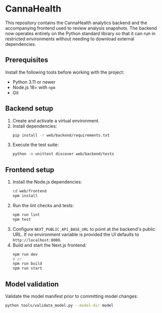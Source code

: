 # CannaHealth

This repository contains the CannaHealth analytics backend and the accompanying
frontend used to review analysis snapshots. The backend now operates entirely on
the Python standard library so that it can run in restricted environments
without needing to download external dependencies.

## Prerequisites

Install the following tools before working with the project:

- Python 3.11 or newer
- Node.js 18+ with `npm`
- Git

## Backend setup

1. Create and activate a virtual environment.
2. Install dependencies:
   ```bash
   pip install -r web/backend/requirements.txt
   ```
3. Execute the test suite:
   ```bash
   python -m unittest discover web/backend/tests
   ```

## Frontend setup

1. Install the Node.js dependencies:
   ```bash
   cd web/frontend
   npm install
   ```
2. Run the lint checks and tests:
   ```bash
   npm run lint
   npm test
   ```
3. Configure `NEXT_PUBLIC_API_BASE_URL` to point at the backend's public URL.
   If no environment variable is provided the UI defaults to
   `http://localhost:8000`.
4. Build and start the Next.js frontend:
   ```bash
   npm run dev
   # or
   npm run build
   npm run start
   ```

## Model validation

Validate the model manifest prior to committing model changes:

```bash
python tools/validate_model.py --model-dir model
```
